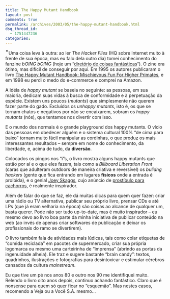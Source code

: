 ```yaml
---
title: The Happy Mutant Handbook
layout: post
comments: true
permalink: /archives/2003/05/the-happy-mutant-handbook.html
dsq_thread_id:
  - 1751447236
categories:
---
```

<img src="//chester.me/img/blig/happymutant.jpg" border="2" alt="" hspace="3" align="left" />Uma coisa leva à outra: ao ler *The Hacker Files* (HQ sobre Internet muito à frente de sua época, mas eu falo dela outro dia) tomei conhecimento do fanzine *bOING bOING* (hoje um &#8220;[diretório de coisas fantásticas][1]&#8220;). O zine era ótimo, mas difícil de conseguir por aqui. Em 1995 os autores publicaram o livro [The Happy Mutant Handbook: Mischievous Fun For Higher Primates][2], e em 1998 eu perdi o medo do e-commerce e comprei na Amazon.

A idéia de *happy mutant* se baseia no seguinte: as pessoas, em sua maioria, dedicam suas vidas à busca de conformidade e à perpetuação da espécie. Existem uns poucos (*mutants*) que simplesmente não querem fazer parte do gado. Excluídos os *unhappy mutants*, isto é, os que se tornam chatos e negativos por não se encaixarem, sobram os *happy mutants* (nós), que tentamos nos divertir com isso.

E o mundo dos normais é o grande playground dos happy mutants. O vício das pessoas em obedecer alguém e o sistema cultural 100% &#8220;de cima para baixo&#8221; tornam muito fácil manipular as cordinhas, o que produz os mais interessantes resultados &#8211; sempre em nome do conhecimento, da liberdade, e, acima de tudo, da **diversão**.

Colocados os pingos nos &#8220;i&#8221;s, o livro mostra alguns happy mutants que estão por aí e o que eles fazem, tais como a *Billboard Liberation Front* (caras que adulteram outdoors de maneira criativa e reversível) os *bulidng hackers* (gente que fica entrando em lugares **físicos** onde a entrada é proibida), e o genial [Joey Skaggs][3], cujo anúncio de [prostíbulo para cachorros][4], é realmente inspirador.

Além de falar do que se faz, ele dá muitas dicas para quem quer fazer: criar uma rádio ou TV alternativa, publicar seu próprio livro, prensar CDs e até LPs (que já eram velharia na época) são coisas ao alcance de qualquer um, basta querer. Pode não ser tudo up-to-date, mas é muito inspirador &#8211; eu mesmo devo ao livro boa parte da minha iniciativa de publicar conteúdo na web (ao invés de apenas criar softwares de publicação e deixar os profissionais do ramo se divertirem).

O livro também fala de atividades mais lúdicas, tais como colar etiquetas de &#8220;comida reciclada&#8221; em pacotes de supermercado, criar sua própria logomarca ou mesmo uma carteirinha de &#8220;imprensa&#8221; (abrindo as portas da ingenuidade alheia). Ele traz e sugere bastante &#8220;brain candy&#8221;: textos, quadrinhos, ilustrações e fotografias para desintoxicar e estimular cérebros cansados da cultura *mainstream*.

Eu que tive um pé nos anos 80 e outro nos 90 me identifiquei muito. Relendo o livro oito anos depois, continuo achando fantástico. Claro que é nonsense para quem só quer ficar no &#8220;esquemão&#8221;. Mas nestes casos, recomendo a Veja ou a Você S.A. mesmo&#8230;

 [1]: http://boingboing.net
 [2]: http://www.amazon.com/exec/obidos/tg/detail/-/1573225029/qid=1052594885/sr=8-2/ref=sr_8_2/104-4518193-5178359?v=glance&s=books&n=507846
 [3]: http://www.joeyskaggs.com/
 [4]: http://www.joeyskaggs.com/html/cathook/catad.html
